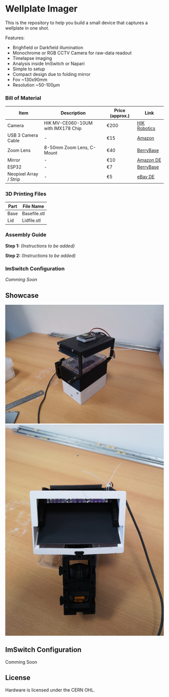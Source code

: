 # Wellplate Imager 

This is the repository to help you build a small device that captures a wellplate in one shot. 

Features:
- Brighfield or Darkfield illumination
- Monochrome or RGB CCTV Camera for raw-data readout
- Timelapse imaging
- Analysis inside ImSwitch or Napari
- Simple to setup
- Compact design due to folding mirror
- Fov ~130x90mm
- Resolution ~50-100µm

### Bill of Material

| Item | Description | Price (approx.) | Link |
|------|-------------|-----------------|------|
| Camera | HIK MV-CE060-10UM with IMX178 Chip | €200 | [HIK Robotics](https://www.hikrobotics.com/en/machinevision/visionproduct?typeId=40&id=49&pageNumber=1&pageSize=50) |
| USB 3 Camera Cable | - | €15 | [Amazon](https://www.amazon.com) |
| Zoom Lens | 8-50mm Zoom Lens, C-Mount | €40 | [BerryBase](https://www.berrybase.de/8-50mm-zoom-objektiv-c-mount?number=CLENS-8Z50&utm_source=google&utm_medium=cpc&gad_source=1&gclid=Cj0KCQjw2a6wBhCVARIsABPeH1vZhG0LMiEijXiLjm8ePEX9mGRxWXGQy9iU88cnWSKoqkpaHCx1nz8aAk7yEALw_wcB) |
| Mirror | - | €10 | [Amazon DE](https://www.amazon.de/tyi-Spiegelfliesen-Selbstklebend-Acrylspiegel-Klebespiegel/dp/B0C3HD7PRF/ref=asc_df_B0C3HD7PRF/?tag=googshopde-21&linkCode=df0&hvadid=658741313887&hvpos=&hvnetw=g&hvrand=15587075228519062594&hvpone=&hvptwo=&hvqmt=&hvdev=c&hvdvcmdl=&hvlocint=&hvlocphy=9068538&hvtargid=pla-2199988077785&psc=1&mcid=9608ba37e61138fa97c54c4790eef9bb&th=1&psc=1) |
| ESP32 | - | €7 | [BerryBase](https://www.berrybase.de/esp32-nodemcu-development-board) |
| Neopixel Array / Strip | - | €5 | [eBay DE](https://www.ebay.de/itm/284704575743?chn=ps&_ul=DE&var=586375991445&norover=1&mkevt=1&mkrid=707-134425-41852-0&mkcid=2&mkscid=101&itemid=586375991445_284704575743&targetid=1404115578893&device=c&mktype=pla&googleloc=9068538&poi=&campaignid=17935704717&mkgroupid=139162549385&rlsatarget=pla-1404115578893&abcId=9301059&merchantid=494568270&gad_source=1&gclid=Cj0KCQjw2a6wBhCVARIsABPeH1tvd5_6E7g87w03x6WPOlgBgZsf5hDU5wxcSEtAXB7yAphJJcjHBpEaAsu9EALw_wcB) |

### 3D Printing Files

| Part | File Name |
|------|-----------|
| Base | Basefile.stl |
| Lid | Lidfile.stl |

### Assembly Guide

**Step 1:** *(Instructions to be added)*

**Step 2:** *(Instructions to be added)*

### ImSwitch Configuration

*Comming Soon*

## Showcase

![](./IMAGES/IMG_20231124_115912.jpg)
![](./IMAGES/IMG_20231124_115920.jpg)

 ## ImSwitch Configuration

 Comming Soon 

 ## License

Hardware is licensed under the CERN OHL. 

